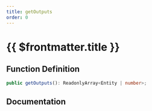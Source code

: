 ```yaml
---
title: getOutputs
order: 0
---
```


# {{ $frontmatter.title }}

## Function Definition

```ts
public getOutputs(): ReadonlyArray<Entity | number>;
```

## Documentation

<!--@include: ./parts/getOutputs.md-->
